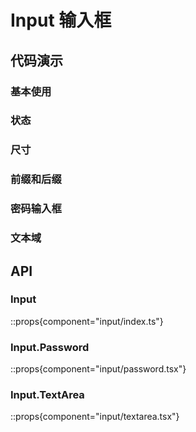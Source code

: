 # Input 输入框

## 代码演示

### 基本使用

<demo react="input/demo/base.tsx" />

### 状态

<demo react="input/demo/status.tsx" />

### 尺寸

<demo react="input/demo/size.tsx" />

### 前缀和后缀

<demo react="input/demo/prefix.tsx" />

### 密码输入框

<demo react="input/demo/password.tsx" />

### 文本域

<demo react="input/demo/textarea.tsx" />

## API

### Input

::props{component="input/index.ts"}

### Input.Password

::props{component="input/password.tsx"}

### Input.TextArea

::props{component="input/textarea.tsx"}
